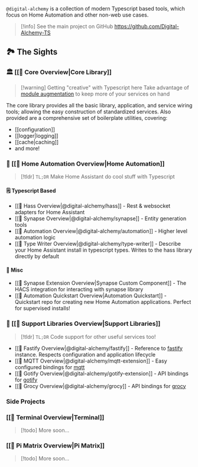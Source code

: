 `@digital-alchemy` is a collection of modern Typescript based tools, which focus on Home Automation and other non-web use cases.

> [!info] See the main project on GitHub https://github.com/Digital-Alchemy-TS

## 🏞 The Sights

### 🏛 [[🧭 Core Overview|Core Library]]

> [!warning] Getting "creative" with Typescript here
> Take advantage of [module augmentation](https://www.typescriptlang.org/docs/handbook/declaration-merging.html#module-augmentation) to keep more of your services on hand

The core library provides all the basic library, application, and service wiring tools; allowing the easy construction of standardized services. Also provided are a comprehensive set of boilerplate utilities, covering:

- [[configuration]]
- [[logger|logging]]
- [[cache|caching]]
- and more!
### 🏡 [[🧭 Home Automation Overview|Home Automation]]

> [!tldr] `TL;DR` Make Home Assistant do cool stuff with Typescript

#### 🗒 Typescript Based

- [[🧭 Hass Overview|@digital-alchemy/hass]] - Rest & websocket adapters for Home Assistant
- [[🧭 Synapse Overview|@digital-alchemy/synapse]] - Entity generation tools
- [[🧭 Automation Overview|@digital-alchemy/automation]] - Higher level automation logic
- [[🧭 Type Writer Overview|@digital-alchemy/type-writer]] - Describe your Home Assistant install in typescript types. Writes to the hass library directly by default
#### 🥏 Misc
- [[🧭 Synapse Extension Overview|Synapse Custom Component]] - The HACS integration for interacting with synapse library
- [[🧭 Automation Quickstart Overview|Automation Quickstart]] - Quickstart repo for creating new Home Automation applications. Perfect for supervised installs!

### 💼 [[🧭 Support Libraries Overview|Support Libraries]]

> [!tldr] `TL;DR` Code support for other useful services too!

- [[🧭 Fastify Overview|@digital-alchemy/fastify]] - Reference to [fastify](https://fastify.dev/) instance. Respects configuration and application lifecycle
- [[🧭 MQTT Overview|@digital-alchemy/mqtt-extension]] - Easy configured bindings for [mqtt](https://www.npmjs.com/package/mqtt)
- [[🧭 Gotify Overview|@digital-alchemy/gotify-extension]] - API bindings for [gotify](https://gotify.net/)
- [[🧭 Grocy Overview|@digital-alchemy/grocy]] - API bindings for [grocy](https://grocy.info/)

### Side Projects

### [[🧭 Terminal Overview|Terminal]]

> [!todo] More soon...

### [[🧭 Pi Matrix Overview|Pi Matrix]]

> [!todo] More soon...
